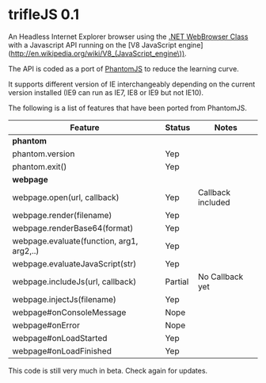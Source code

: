 trifleJS 0.1
=========

An Headless Internet Explorer browser using the [.NET WebBrowser Class](http://msdn.microsoft.com/en-us/library/system.windows.forms.webbrowser.aspx) with a Javascript API running on the [V8 JavaScript engine](http://en.wikipedia.org/wiki/V8_(JavaScript_engine\)).

The API is coded as a port of [PhantomJS](http://phantomjs.org) to reduce the learning curve.

It supports different version of IE interchangeably depending on the current version installed (IE9 can run as IE7, IE8 or IE9 but not IE10).

The following is a list of features that have been ported from PhantomJS.

|Feature                                  | Status   | Notes                        |
|-----------------------------------------|----------|------------------------------|
|**phantom**                              |
|phantom.version                          | Yep      |                              |
|phantom.exit()                           | Yep      |                              |
|**webpage**                              |
|webpage.open(url, callback)              | Yep      | Callback included            |
|webpage.render(filename)                 | Yep      |                              |
|webpage.renderBase64(format)             | Yep      |                              |
|webpage.evaluate(function, arg1, arg2,..)| Yep      |                              |
|webpage.evaluateJavaScript(str)          | Yep      |                              |
|webpage.includeJs(url, callback)         | Partial  | No Callback yet              |
|webpage.injectJs(filename)               | Yep      |                              |
|webpage#onConsoleMessage                 | Nope     |                              |
|webpage#onError                          | Nope     |                              |
|webpage#onLoadStarted                    | Yep      |                              |
|webpage#onLoadFinished                   | Yep      |                              |

This code is still very much in beta. Check again for updates.

